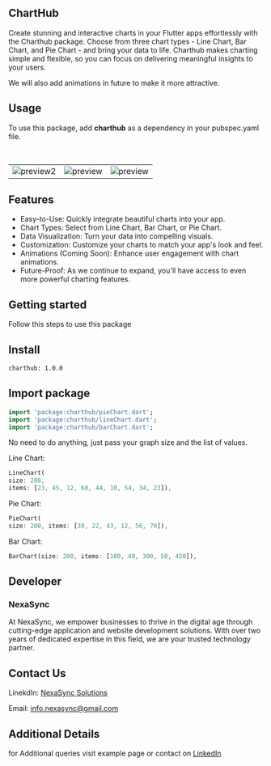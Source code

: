 <h2>ChartHub</h2>
Create stunning and interactive charts in your Flutter apps effortlessly with the Charthub package. Choose from three chart types - Line Chart, Bar Chart, and Pie Chart - and bring your data to life. Charthub makes charting simple and flexible, so you can focus on delivering meaningful insights to your users.
<br>
<p>We will also add animations in future to make it more attractive.</p>

## Usage

To use this package, add <b>charthub</b> as a dependency in your pubspec.yaml file.

<BR>
<Table>
    <tr>
        <td><img src="https://ik.imagekit.io/gajendramenaria9/ChartHub/Simulator%20Screenshot%20-%20iPhone%2014%20Pro%20Max%20-%202023-10-21%20at%2011.22.55.png?updatedAt=1697867717171" alt="preview2"/></td>
<td><img src="https://ik.imagekit.io/gajendramenaria9/ChartHub/Simulator%20Screenshot%20-%20iPhone%2014%20Pro%20Max%20-%202023-10-21%20at%2011.21.47.png?updatedAt=1697867716879" alt="preview"/></td>
<td><img src="https://ik.imagekit.io/gajendramenaria9/ChartHub/Simulator%20Screenshot%20-%20iPhone%2014%20Pro%20Max%20-%202023-10-21%20at%2011.23.18.png?updatedAt=1697867716788" alt="preview"/></td>
    </tr>
</Table>

## Features

<ul>
  <li>Easy-to-Use: Quickly integrate beautiful charts into your app.</li>
  <li>Chart Types: Select from Line Chart, Bar Chart, or Pie Chart.</li>
  <li>Data Visualization: Turn your data into compelling visuals.</li>
  <li>Customization: Customize your charts to match your app's look and feel.</li>
  <li>Animations (Coming Soon): Enhance user engagement with chart animations.</li>
  <li>Future-Proof: As we continue to expand, you'll have access to even more powerful charting features.</li>
</ul>


## Getting started

Follow this steps to use this package

## Install

```html
charthub: 1.0.0
```

## Import package

```dart
import 'package:charthub/pieChart.dart';
import 'package:charthub/lineChart.dart';
import 'package:charthub/barChart.dart';
```

No need to do anything, just pass your graph size and the list of values.

Line Chart:
```dart
LineChart(
size: 200,
items: [23, 45, 12, 60, 44, 10, 54, 34, 23]),
```

Pie Chart:

```dart
PieChart(
size: 200, items: [30, 22, 43, 12, 56, 70]),
```

Bar Chart:
```dart
BarChart(size: 200, items: [100, 40, 300, 50, 450]),
```

## Developer

<H3>NexaSync</H3>
<p>At NexaSync, we empower businesses to thrive in the digital age through cutting-edge application and website development solutions. With over two years of dedicated expertise in this field, we are your trusted technology partner.</p>

## Contact Us

<p>LinekdIn: <a href="https://www.linkedin.com/company/nexasync-solutions/">NexaSync Solutions</a></p>
<p>Email: <a href="mailto:info.nexasync@gmail.com">info.nexasync@gmail.com</a>

## Additional Details

for Additional queries visit example page or contact on <a href="https://www.linkedin.com/company/nexasync-solutions/">LinkedIn</a>
